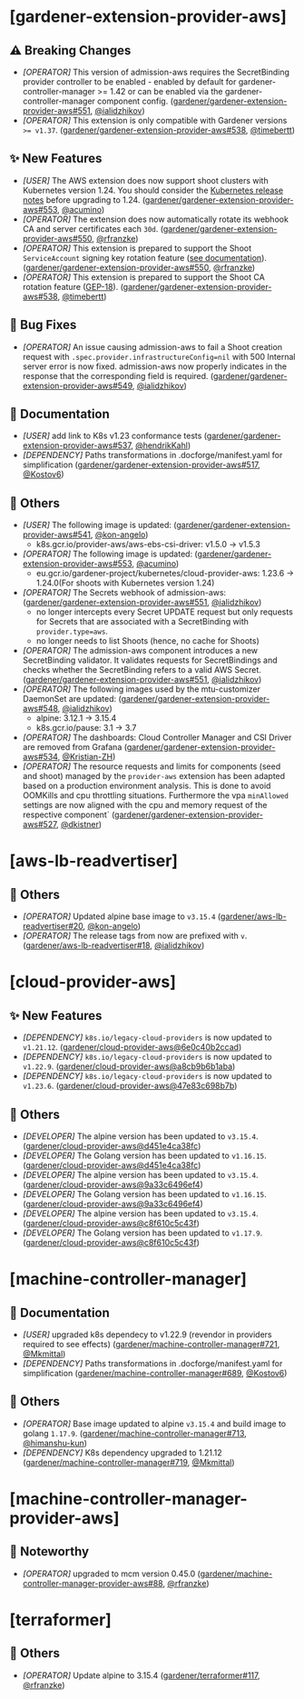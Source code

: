 # [gardener-extension-provider-aws]
## ⚠️ Breaking Changes
* *[OPERATOR]* This version of admission-aws requires the SecretBinding provider controller to be enabled - enabled by default for gardener-controller-manager >= 1.42 or can be enabled via the gardener-controller-manager component config. ([gardener/gardener-extension-provider-aws#551](https://github.com/gardener/gardener-extension-provider-aws/pull/551), [@ialidzhikov](https://github.com/ialidzhikov))
* *[OPERATOR]* This extension is only compatible with Gardener versions `>= v1.37`. ([gardener/gardener-extension-provider-aws#538](https://github.com/gardener/gardener-extension-provider-aws/pull/538), [@timebertt](https://github.com/timebertt))
## ✨ New Features
* *[USER]* The AWS extension does now support shoot clusters with Kubernetes version 1.24. You should consider the [Kubernetes release notes](https://github.com/kubernetes/kubernetes/blob/master/CHANGELOG/CHANGELOG-1.24.md) before upgrading to 1.24. ([gardener/gardener-extension-provider-aws#553](https://github.com/gardener/gardener-extension-provider-aws/pull/553), [@acumino](https://github.com/acumino))
* *[OPERATOR]* The extension does now automatically rotate its webhook CA and server certificates each `30d`. ([gardener/gardener-extension-provider-aws#550](https://github.com/gardener/gardener-extension-provider-aws/pull/550), [@rfranzke](https://github.com/rfranzke))
* *[OPERATOR]* This extension is prepared to support the Shoot `ServiceAccount` signing key rotation feature ([see documentation](https://github.com/gardener/gardener/blob/master/docs/usage/shoot_credentials_rotation.md#serviceaccount-token-signing-key)). ([gardener/gardener-extension-provider-aws#550](https://github.com/gardener/gardener-extension-provider-aws/pull/550), [@rfranzke](https://github.com/rfranzke))
* *[OPERATOR]* This extension is prepared to support the Shoot CA rotation feature ([GEP-18](https://github.com/gardener/gardener/issues/3292)). ([gardener/gardener-extension-provider-aws#538](https://github.com/gardener/gardener-extension-provider-aws/pull/538), [@timebertt](https://github.com/timebertt))
## 🐛 Bug Fixes
* *[OPERATOR]* An issue causing admission-aws to fail a Shoot creation request with `.spec.provider.infrastructureConfig=nil` with 500 Internal server error is now fixed. admission-aws now properly indicates in the response that the corresponding field is required. ([gardener/gardener-extension-provider-aws#549](https://github.com/gardener/gardener-extension-provider-aws/pull/549), [@ialidzhikov](https://github.com/ialidzhikov))
## 📖 Documentation
* *[USER]* add link to K8s v1.23 conformance tests ([gardener/gardener-extension-provider-aws#537](https://github.com/gardener/gardener-extension-provider-aws/pull/537), [@hendrikKahl](https://github.com/hendrikKahl))
* *[DEPENDENCY]* Paths transformations in .docforge/manifest.yaml for simplification ([gardener/gardener-extension-provider-aws#517](https://github.com/gardener/gardener-extension-provider-aws/pull/517), [@Kostov6](https://github.com/Kostov6))
## 🏃 Others
* *[USER]* The following image is updated: ([gardener/gardener-extension-provider-aws#541](https://github.com/gardener/gardener-extension-provider-aws/pull/541), [@kon-angelo](https://github.com/kon-angelo))
  * k8s.gcr.io/provider-aws/aws-ebs-csi-driver: v1.5.0 -> v1.5.3
* *[OPERATOR]* The following image is updated: ([gardener/gardener-extension-provider-aws#553](https://github.com/gardener/gardener-extension-provider-aws/pull/553), [@acumino](https://github.com/acumino))
  * eu.gcr.io/gardener-project/kubernetes/cloud-provider-aws: 1.23.6 -> 1.24.0(For shoots with Kubernetes version 1.24)
* *[OPERATOR]* The Secrets webhook of admission-aws: ([gardener/gardener-extension-provider-aws#551](https://github.com/gardener/gardener-extension-provider-aws/pull/551), [@ialidzhikov](https://github.com/ialidzhikov))
  * no longer intercepts every Secret UPDATE request but only requests for Secrets that are associated with a SecretBinding with `provider.type=aws`.
  * no longer needs to list Shoots (hence, no cache for Shoots)
* *[OPERATOR]* The admission-aws component introduces a new SecretBinding validator. It validates requests for SecretBindings and checks whether the SecretBinding refers to a valid AWS Secret. ([gardener/gardener-extension-provider-aws#551](https://github.com/gardener/gardener-extension-provider-aws/pull/551), [@ialidzhikov](https://github.com/ialidzhikov))
* *[OPERATOR]* The following images used by the mtu-customizer DaemonSet are updated: ([gardener/gardener-extension-provider-aws#548](https://github.com/gardener/gardener-extension-provider-aws/pull/548), [@ialidzhikov](https://github.com/ialidzhikov))
  * alpine: 3.12.1 -> 3.15.4
  * k8s.gcr.io/pause: 3.1 -> 3.7
* *[OPERATOR]* The dashboards: Cloud Controller Manager and CSI Driver are removed from Grafana ([gardener/gardener-extension-provider-aws#534](https://github.com/gardener/gardener-extension-provider-aws/pull/534), [@Kristian-ZH](https://github.com/Kristian-ZH))
* *[OPERATOR]* The resource requests and limits for components (seed and shoot) managed by the `provider-aws` extension has been adapted based on a production environment analysis. This is done to avoid OOMKills and cpu throttling situations. Furthermore the vpa `minAllowed` settings are now aligned with the cpu and memory request of the respective component` ([gardener/gardener-extension-provider-aws#527](https://github.com/gardener/gardener-extension-provider-aws/pull/527), [@dkistner](https://github.com/dkistner))
# [aws-lb-readvertiser]
## 🏃 Others
* *[OPERATOR]* Updated alpine base image to `v3.15.4` ([gardener/aws-lb-readvertiser#20](https://github.com/gardener/aws-lb-readvertiser/pull/20), [@kon-angelo](https://github.com/kon-angelo))
* *[OPERATOR]* The release tags from now are prefixed with `v`. ([gardener/aws-lb-readvertiser#18](https://github.com/gardener/aws-lb-readvertiser/pull/18), [@ialidzhikov](https://github.com/ialidzhikov))
# [cloud-provider-aws]
## ✨ New Features
* *[DEPENDENCY]* `k8s.io/legacy-cloud-providers` is now updated to `v1.21.12`. ([gardener/cloud-provider-aws@6e0c40b2ccad](https://github.com/gardener/cloud-provider-aws/commit/6e0c40b2ccadbe44167c9730f378faf28474d1b2))
* *[DEPENDENCY]* `k8s.io/legacy-cloud-providers` is now updated to `v1.22.9`. ([gardener/cloud-provider-aws@a8cb9b6b1aba](https://github.com/gardener/cloud-provider-aws/commit/a8cb9b6b1aba4dd8630daecfee2647aa0ea0069d))
* *[DEPENDENCY]* `k8s.io/legacy-cloud-providers` is now updated to `v1.23.6`. ([gardener/cloud-provider-aws@47e83c698b7b](https://github.com/gardener/cloud-provider-aws/commit/47e83c698b7b1ce0f2e8f1437e024d34ffd0fcd7))
## 🏃 Others
* *[DEVELOPER]* The alpine version has been updated to `v3.15.4`. ([gardener/cloud-provider-aws@d451e4ca38fc](https://github.com/gardener/cloud-provider-aws/commit/d451e4ca38fcb67bfa9c355f605039619c136c9e))
* *[DEVELOPER]* The Golang version has been updated to `v1.16.15`. ([gardener/cloud-provider-aws@d451e4ca38fc](https://github.com/gardener/cloud-provider-aws/commit/d451e4ca38fcb67bfa9c355f605039619c136c9e))
* *[DEVELOPER]* The alpine version has been updated to `v3.15.4`. ([gardener/cloud-provider-aws@9a33c6496ef4](https://github.com/gardener/cloud-provider-aws/commit/9a33c6496ef4b77cc1f93ea81084259765349d71))
* *[DEVELOPER]* The Golang version has been updated to `v1.16.15`. ([gardener/cloud-provider-aws@9a33c6496ef4](https://github.com/gardener/cloud-provider-aws/commit/9a33c6496ef4b77cc1f93ea81084259765349d71))
* *[DEVELOPER]* The alpine version has been updated to `v3.15.4`. ([gardener/cloud-provider-aws@c8f610c5c43f](https://github.com/gardener/cloud-provider-aws/commit/c8f610c5c43f9cf31d720604c0d0f11fbd2e96e0))
* *[DEVELOPER]* The Golang version has been updated to `v1.17.9`. ([gardener/cloud-provider-aws@c8f610c5c43f](https://github.com/gardener/cloud-provider-aws/commit/c8f610c5c43f9cf31d720604c0d0f11fbd2e96e0))
# [machine-controller-manager]
## 📖 Documentation
* *[USER]* upgraded k8s dependecy to v1.22.9 (revendor in providers required to see effects) ([gardener/machine-controller-manager#721](https://github.com/gardener/machine-controller-manager/pull/721), [@Mkmittal](https://github.com/Mkmittal))
* *[DEPENDENCY]* Paths transformations in .docforge/manifest.yaml for simplification ([gardener/machine-controller-manager#689](https://github.com/gardener/machine-controller-manager/pull/689), [@Kostov6](https://github.com/Kostov6))
## 🏃 Others
* *[OPERATOR]* Base image updated to alpine `v3.15.4` and build image to golang `1.17.9`. ([gardener/machine-controller-manager#713](https://github.com/gardener/machine-controller-manager/pull/713), [@himanshu-kun](https://github.com/himanshu-kun))
* *[DEPENDENCY]* K8s dependency upgraded to 1.21.12 ([gardener/machine-controller-manager#719](https://github.com/gardener/machine-controller-manager/pull/719), [@Mkmittal](https://github.com/Mkmittal))
# [machine-controller-manager-provider-aws]
## 📰 Noteworthy
* *[OPERATOR]* upgraded to mcm version 0.45.0 ([gardener/machine-controller-manager-provider-aws#88](https://github.com/gardener/machine-controller-manager-provider-aws/pull/88), [@rfranzke](https://github.com/rfranzke))
# [terraformer]
## 🏃 Others
* *[OPERATOR]* Update alpine to 3.15.4 ([gardener/terraformer#117](https://github.com/gardener/terraformer/pull/117), [@rfranzke](https://github.com/rfranzke))